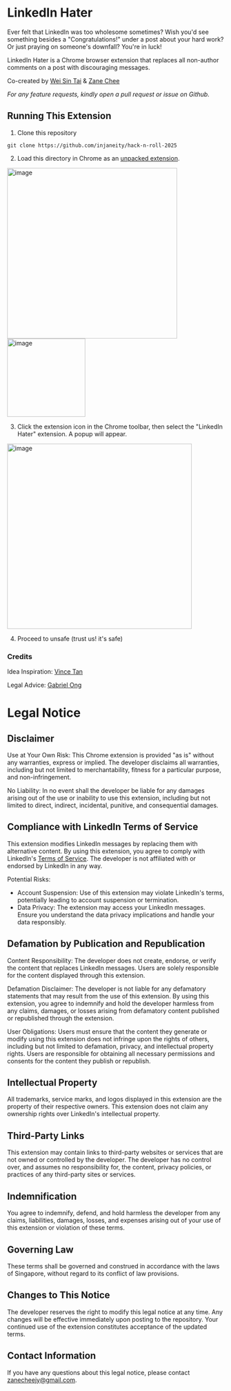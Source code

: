 # LinkedIn Hater
Ever felt that LinkedIn was too wholesome sometimes? Wish you'd see something besides a "Congratulations!" under a post about your hard work? Or just praying on someone's downfall? You're in luck! 

LinkedIn Hater is a Chrome browser extension that replaces all non-author comments on a post with discouraging messages.

Co-created by [Wei Sin Tai](github.com/weisintai) & [Zane Chee](github.com/injaneity)

_For any feature requests, kindly open a pull request or issue on Github._

## Running This Extension

1. Clone this repository

`git clone https://github.com/injaneity/hack-n-roll-2025`

2. Load this directory in Chrome as an [unpacked extension](https://developer.chrome.com/docs/extensions/mv3/getstarted/development-basics/#load-unpacked).

<img width="394" alt="image" src="https://github.com/user-attachments/assets/682dda87-0360-4c05-a2f7-82e6bfd704a3" />

<img width="181" alt="image" src="https://github.com/user-attachments/assets/a9b5961c-2e8a-4afd-94ca-dc42750ac2cf" />

3. Click the extension icon in the Chrome toolbar, then select the "LinkedIn Hater" extension. A popup will appear.
<img width="428" alt="image" src="https://github.com/user-attachments/assets/81c51187-697c-43eb-b031-dda3630769b6" />

4. Proceed to unsafe (trust us! it's safe)

### Credits

Idea Inspiration: [Vince Tan](https://github.com/vincetyy)

Legal Advice: [Gabriel Ong](https://github.com/gongahkia)

# Legal Notice

## Disclaimer

Use at Your Own Risk: This Chrome extension is provided "as is" without any warranties, express or implied. The developer disclaims all warranties, including but not limited to merchantability, fitness for a particular purpose, and non-infringement.

No Liability: In no event shall the developer be liable for any damages arising out of the use or inability to use this extension, including but not limited to direct, indirect, incidental, punitive, and consequential damages.

## Compliance with LinkedIn Terms of Service

This extension modifies LinkedIn messages by replacing them with alternative content. By using this extension, you agree to comply with LinkedIn's [Terms of Service](https://www.linkedin.com/legal/user-agreement). The developer is not affiliated with or endorsed by LinkedIn in any way.

Potential Risks:

- Account Suspension: Use of this extension may violate LinkedIn's terms, potentially leading to account suspension or termination.
- Data Privacy: The extension may access your LinkedIn messages. Ensure you understand the data privacy implications and handle your data responsibly.

## Defamation by Publication and Republication

Content Responsibility: The developer does not create, endorse, or verify the content that replaces LinkedIn messages. Users are solely responsible for the content displayed through this extension.

Defamation Disclaimer: The developer is not liable for any defamatory statements that may result from the use of this extension. By using this extension, you agree to indemnify and hold the developer harmless from any claims, damages, or losses arising from defamatory content published or republished through the extension.

User Obligations: Users must ensure that the content they generate or modify using this extension does not infringe upon the rights of others, including but not limited to defamation, privacy, and intellectual property rights. Users are responsible for obtaining all necessary permissions and consents for the content they publish or republish.

## Intellectual Property

All trademarks, service marks, and logos displayed in this extension are the property of their respective owners. This extension does not claim any ownership rights over LinkedIn's intellectual property.

## Third-Party Links

This extension may contain links to third-party websites or services that are not owned or controlled by the developer. The developer has no control over, and assumes no responsibility for, the content, privacy policies, or practices of any third-party sites or services.

## Indemnification

You agree to indemnify, defend, and hold harmless the developer from any claims, liabilities, damages, losses, and expenses arising out of your use of this extension or violation of these terms.

## Governing Law

These terms shall be governed and construed in accordance with the laws of Singapore, without regard to its conflict of law provisions.

## Changes to This Notice

The developer reserves the right to modify this legal notice at any time. Any changes will be effective immediately upon posting to the repository. Your continued use of the extension constitutes acceptance of the updated terms.

## Contact Information

If you have any questions about this legal notice, please contact zanecheejy@gmail.com.
